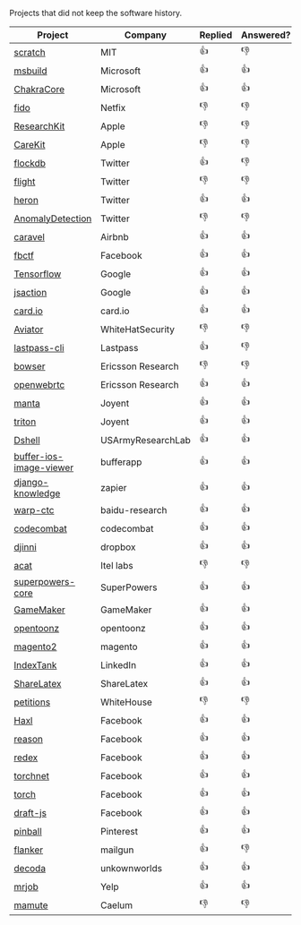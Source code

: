 Projects that did not keep the software history.

|Project|Company|Replied|Answered?|
|-------|-------|-------|---------|
|[scratch](https://github.com/LLK/scratch-flash/issues/1112) | MIT | :thumbsup: | :thumbsdown: |
|[msbuild](https://github.com/Microsoft/msbuild/issues/621) | Microsoft | :thumbsup: | :thumbsup: |
|[ChakraCore](https://github.com/Microsoft/ChakraCore/issues/1280) | Microsoft | :thumbsup: | :thumbsup: |
|[fido](https://github.com/Netflix/Fido/issues/23) | Netfix | :thumbsdown: | :thumbsdown: |
|[ResearchKit](https://github.com/ResearchKit/ResearchKit/issues/682) | Apple | :thumbsdown: | :thumbsdown: |
|[CareKit](https://github.com/carekit-apple/CareKit/issues/45) | Apple | :thumbsdown: | :thumbsdown: |
|[flockdb](https://github.com/twitter/flockdb/issues/103) | Twitter | :thumbsup: | :thumbsdown: |
|[flight](https://github.com/flightjs/flight/issues/375) | Twitter | :thumbsdown: | :thumbsdown: |
|[heron](https://github.com/twitter/heron/issues/1018) | Twitter | :thumbsup: | :thumbsup: |
|[AnomalyDetection](https://github.com/twitter/AnomalyDetection/issues/71) | Twitter | :thumbsdown: | :thumbsdown: |
|[caravel](https://github.com/airbnb/caravel/issues/470) | Airbnb | :thumbsup: | :thumbsup: |
|[fbctf](https://github.com/facebook/fbctf/issues/49) | Facebook | :thumbsup: | :thumbsup: |
|[Tensorflow](https://github.com/gustavopinto/migration-to-oss/blob/master/tensorflow.md) | Google | :thumbsup: | :thumbsup: |
|[jsaction](https://github.com/google/jsaction/issues/11) | Google | :thumbsup: | :thumbsup: |
|[card.io](https://github.com/gustavopinto/migration-to-oss/blob/master/card.io.md) | card.io | :thumbsup: | :thumbsup: |
|[Aviator](https://github.com/WhiteHatSecurity/Aviator/issues/80) | WhiteHatSecurity | :thumbsdown: | :thumbsdown: |
|[lastpass-cli](https://github.com/lastpass/lastpass-cli/issues/174) | Lastpass | :thumbsup: | :thumbsdown: |
|[bowser](https://github.com/EricssonResearch/bowser/issues/86) | Ericsson Research | :thumbsdown: | :thumbsdown: |
|[openwebrtc](https://github.com/EricssonResearch/openwebrtc/issues/611) | Ericsson Research | :thumbsup: | :thumbsup: |
|[manta](https://github.com/joyent/manta/issues/14) | Joyent | :thumbsup: | :thumbsup: |
|[triton](https://github.com/joyent/triton/issues/202) | Joyent | :thumbsup: | :thumbsup: |
|[Dshell](https://github.com/USArmyResearchLab/Dshell/issues/87) | USArmyResearchLab |  :thumbsup: | :thumbsup: |
|[buffer-ios-image-viewer](https://github.com/bufferapp/buffer-ios-image-viewer/issues/42) | bufferapp | :thumbsup: |  :thumbsup: |
|[django-knowledge](https://github.com/zapier/django-knowledge/issues/70) | zapier | :thumbsup: | :thumbsup: |
|[warp-ctc](https://github.com/baidu-research/warp-ctc/issues/42) | baidu-research | :thumbsup: | :thumbsup: |
|[codecombat](https://github.com/codecombat/codecombat/issues/3775) | codecombat | :thumbsup:  | :thumbsup: |
|[djinni](https://github.com/dropbox/djinni/issues/253) | dropbox | :thumbsup:  | :thumbsup: |
|[acat](https://github.com/01org/acat/issues/33) | Itel labs | :thumbsdown: | :thumbsdown: |
|[superpowers-core](https://github.com/superpowers/superpowers-core/issues/143) | SuperPowers | :thumbsup: | :thumbsup: |
|[GameMaker](https://github.com/gandrewstone/GameMaker/issues/2) | GameMaker | :thumbsup: | :thumbsup: |
|[opentoonz](https://github.com/opentoonz/opentoonz/issues/640) | opentoonz | :thumbsup: | :thumbsup: |
|[magento2](https://github.com/magento/magento2/issues/5654) | magento | :thumbsup: | :thumbsup: |
|[IndexTank](https://github.com/linkedin/indextank-engine/issues/43) | LinkedIn | :thumbsup: | :thumbsup: |
|[ShareLatex](https://github.com/sharelatex/web-sharelatex/issues/282) | ShareLatex | :thumbsup: | :thumbsup: |
|[petitions](https://github.com/WhiteHouse/petitions/issues/108) | WhiteHouse | :thumbsdown: | :thumbsdown: |
|[Haxl](https://github.com/facebook/Haxl/issues/52) | Facebook | :thumbsup: | :thumbsup: |
|[reason](https://github.com/facebook/reason/issues/651) | Facebook | :thumbsup: | :thumbsup: |
|[redex](https://github.com/facebook/redex/issues/164) | Facebook | :thumbsup: | :thumbsup: |
|[torchnet](https://github.com/torchnet/torchnet/issues/28) | Facebook | :thumbsup: | :thumbsup: |
|[torch](https://github.com/facebook/fb.resnet.torch/issues/86) | Facebook | :thumbsup: | :thumbsup: |
|[draft-js](https://github.com/facebook/draft-js/issues/555) | Facebook | :thumbsup: | :thumbsup: |
|[pinball](https://github.com/pinterest/pinball/issues/74) | Pinterest | :thumbsup: | :thumbsup: |
|[flanker](https://github.com/mailgun/flanker/issues/119) | mailgun | :thumbsup: | :thumbsdown: |
|[decoda](https://github.com/unknownworlds/decoda/issues/33) | unkownworlds | :thumbsup: | :thumbsup: |
|[mrjob](https://github.com/Yelp/mrjob/issues/1356) | Yelp | :thumbsup: | :thumbsup: |
|[mamute](https://github.com/caelum/mamute/issues/278) | Caelum | :thumbsdown: | :thumbsdown: |
